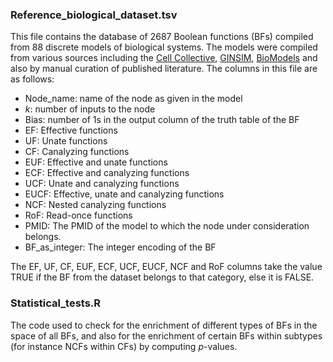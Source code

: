### Reference_biological_dataset.tsv
This file contains the database of 2687 Boolean functions (BFs) compiled from 88 discrete models of biological systems. The models were compiled from various sources including the <a href="https://cellcollective.org/">Cell Collective</a>, <a href="http://ginsim.org/">GINSIM</a>, <a href="https://www.ebi.ac.uk/biomodels/">BioModels</a> and also by manual curation of published literature. The columns in this file are as follows:</br>
- Node_name: name of the node as given in the model
- *k*: number of inputs to the node
- Bias: number of 1s in the output column of the truth table of the BF
- EF: Effective functions
- UF: Unate functions
- CF: Canalyzing functions
- EUF: Effective and unate functions
- ECF: Effective and canalyzing functions
- UCF: Unate and canalyzing functions
- EUCF: Effective, unate and canalyzing functions
- NCF: Nested canalyzing functions
- RoF: Read-once functions
- PMID: The PMID of the model to which the node under consideration belongs. 
- BF_as_integer: The integer encoding of the BF

The EF, UF, CF, EUF, ECF, UCF, EUCF, NCF and RoF columns take the value TRUE if the BF from the dataset belongs to that category, else it is FALSE. 

### Statistical_tests.R
The code used to check for the enrichment of different types of BFs in the space of all BFs, and also for the enrichment of certain BFs within subtypes (for instance NCFs within CFs) by computing *p*-values.
